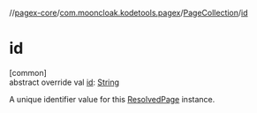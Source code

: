 //[pagex-core](../../../index.md)/[com.mooncloak.kodetools.pagex](../index.md)/[PageCollection](index.md)/[id](id.md)

# id

[common]\
abstract override val [id](id.md): [String](https://kotlinlang.org/api/latest/jvm/stdlib/kotlin/-string/index.html)

A unique identifier value for this [ResolvedPage](../-resolved-page/index.md) instance.
